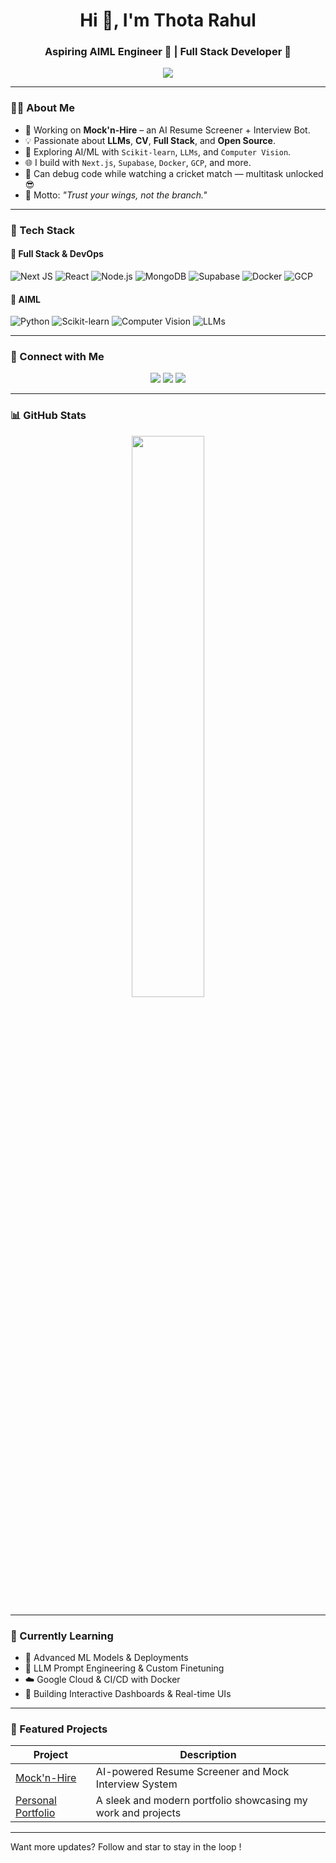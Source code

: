 <!-- GitHub Profile README - Thota Rahul -->

<h1 align="center">Hi 👋, I'm Thota Rahul</h1>
<h3 align="center">Aspiring AIML Engineer 🤖 | Full Stack Developer 🚀 </h3>

<p align="center">
  <img src="https://readme-typing-svg.herokuapp.com?lines=Crafting%20Modern%20Web%20Apps%20💻;Building%20AI-Powered%20Solutions%20🧠;Open%20to%20Opportunities%20🌍&center=true&width=440&height=45&color=58A6FF&vCenter=true&pause=1000&size=22" />
</p>


---

### 🧑‍💻 About Me

- 🔭 Working on **Mock'n-Hire** – an AI Resume Screener + Interview Bot.
- 💡 Passionate about **LLMs**, **CV**, **Full Stack**, and **Open Source**.
- 🧠 Exploring AI/ML with `Scikit-learn`, `LLMs`, and `Computer Vision`.
- 🌐 I build with `Next.js`, `Supabase`, `Docker`, `GCP`, and more.
- 🏏 Can debug code while watching a cricket match — multitask unlocked 😎
- 🎯 Motto: _"Trust your wings, not the branch."_

---

### 🧰 Tech Stack

#### 🚀 Full Stack & DevOps
![Next JS](https://img.shields.io/badge/Next.js-000000?style=for-the-badge&logo=nextdotjs)
![React](https://img.shields.io/badge/React-20232A?style=for-the-badge&logo=react)
![Node.js](https://img.shields.io/badge/Node.js-339933?style=for-the-badge&logo=nodedotjs)
![MongoDB](https://img.shields.io/badge/MongoDB-4EA94B?style=for-the-badge&logo=mongodb)
![Supabase](https://img.shields.io/badge/Supabase-3FCF8E?style=for-the-badge&logo=supabase)
![Docker](https://img.shields.io/badge/Docker-2496ED?style=for-the-badge&logo=docker)
![GCP](https://img.shields.io/badge/GCP-4285F4?style=for-the-badge&logo=googlecloud)

#### 🤖 AIML
![Python](https://img.shields.io/badge/Python-FFD43B?style=for-the-badge&logo=python)
![Scikit-learn](https://img.shields.io/badge/Scikit--learn-F7931E?style=for-the-badge&logo=scikitlearn)
![Computer Vision](https://img.shields.io/badge/CV-000?style=for-the-badge&logo=opencv&logoColor=white)
![LLMs](https://img.shields.io/badge/LLMs-BB00FF?style=for-the-badge)

---

### 🔗 Connect with Me

<p align="center">
  <a href="https://www.linkedin.com/in/rahulthota21"><img src="https://img.shields.io/badge/-LinkedIn-blue?style=for-the-badge&logo=linkedin" /></a>
  <a href="mailto:rahulthota21@gmail.com"><img src="https://img.shields.io/badge/-Gmail-D14836?style=for-the-badge&logo=gmail&logoColor=white" /></a>
  <a href="https://rahulthota21.netlify.app/"><img src="https://img.shields.io/badge/-Portfolio-000?style=for-the-badge&logo=vercel" /></a>
</p>

---

### 📊 GitHub Stats

<p align="center">
  <img width="48%" src="https://github-readme-stats.vercel.app/api?username=rahulthota21&show_icons=true&theme=radical" />
</p>

---

### 🌱 Currently Learning

- 📘 Advanced ML Models & Deployments
- 🧠 LLM Prompt Engineering & Custom Finetuning
- ☁️ Google Cloud & CI/CD with Docker
- 📱 Building Interactive Dashboards & Real-time UIs

---

### 🚀 Featured Projects

| Project | Description |
|--------|-------------|
| [Mock'n-Hire](https://github.com/rahulthota21/mock-n-hire) | AI-powered Resume Screener and Mock Interview System |
| [Personal Portfolio](https://rahulthota21.netlify.app/) | A sleek and modern portfolio showcasing my work and projects |

---

Want more updates? Follow and star to stay in the loop !
